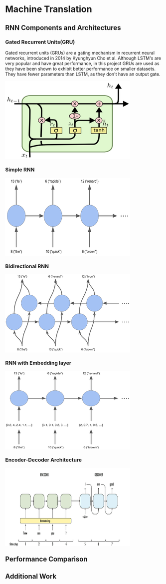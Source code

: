 # Machine Translation

## RNN Components and Architectures

### Gated Recurrent Units(GRU)

Gated recurrent units (GRUs) are a gating mechanism in recurrent neural networks, introduced in 2014 by Kyunghyun Cho et al. Although LSTM's are very popular and have great performance, in this project GRUs are used as they have been shown to exhibit better performance on smaller datasets. They have fewer parameters than LSTM, as they don't have an output gate.

<img align=center src="images/gru.png" width="400" height="250" />

### Simple RNN

<img align=center src="images/rnn.png" width="400" height="250" />

### Bidirectional RNN

<img align=center src="images/bidirectional.png" width="400" height="250" />

### RNN with Embedding layer

<img align=center src="images/embedding.png" width="400" height="250" />

### Encoder-Decoder Architecture

<img align=center src="images/encdec.png" width="400" height="250" />

## Performance Comparison

## Additional Work
